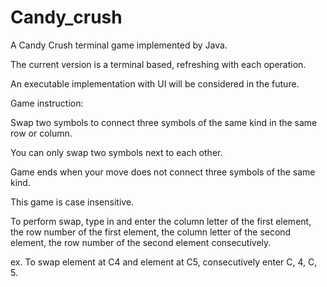 # Candy_crush
A Candy Crush terminal game implemented by Java.

The current version is a terminal based, refreshing with each operation.

An executable implementation with UI will be considered in the future.




Game instruction:

Swap two symbols to connect three symbols of the same kind in the same row or column.

You can only swap two symbols next to each other.

Game ends when your move does not connect three symbols of the same kind.

This game is case insensitive.

To perform swap, type in and enter the column letter of the first element, the row number of the first element, the column letter of the second element, the row number of the second element consecutively.

ex. To swap element at C4 and element at C5, consecutively enter C, 4, C, 5.
